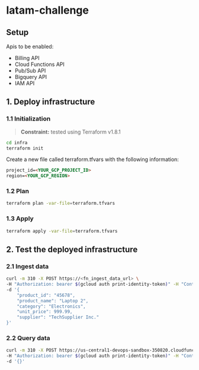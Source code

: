 # latam-challenge

## Setup

Apis to be enabled:

- Billing API
- Cloud Functions API
- Pub/Sub API
- Bigquery API
- IAM API

## 1. Deploy infrastructure

### 1.1 Initialization

> **Constraint:** tested using Terraform v1.8.1

```bash
cd infra
terraform init
```

Create a new file called terraform.tfvars with the following information:

```md
project_id=<YOUR_GCP_PROJECT_ID>
region=<YOUR_GCP_REGION>
```

### 1.2 Plan

```bash
terraform plan -var-file=terraform.tfvars
```

### 1.3 Apply

```bash
terraform apply -var-file=terraform.tfvars
```

## 2. Test the deployed infrastructure

### 2.1 Ingest data

```bash
curl -m 310 -X POST https://<fn_ingest_data_url> \
-H "Authorization: bearer $(gcloud auth print-identity-token)" -H "Content-Type: application/json" \
-d '{
    "product_id": "45678",
    "product_name": "Laptop 2",
    "category": "Electronics",
    "unit_price": 999.99,
    "supplier": "TechSupplier Inc."
}'
```

### 2.2 Query data

```bash
curl -m 310 -X POST https://us-central1-devops-sandbox-350820.cloudfunctions.net/fetch-data \
-H "Authorization: bearer $(gcloud auth print-identity-token)" -H "Content-Type: application/json" \
-d '{}'
```